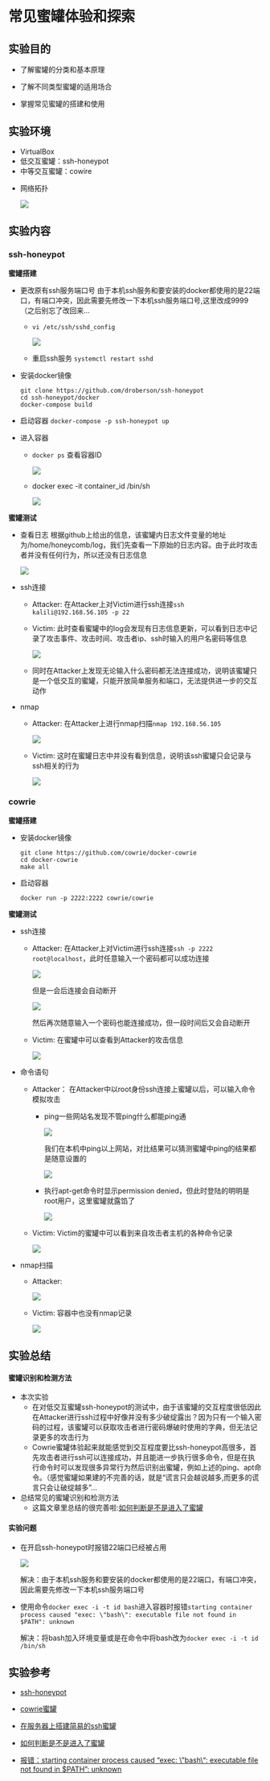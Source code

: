 # 常见蜜罐体验和探索

## 实验目的

- 了解蜜罐的分类和基本原理

- 了解不同类型蜜罐的适用场合

- 掌握常见蜜罐的搭建和使用

  

## 实验环境

- VirtualBox
- 低交互蜜罐：ssh-honeypot
- 中等交互蜜罐：cowire
+ 网络拓扑

  ![](img/topo.PNG)
  

## 实验内容

### ssh-honeypot

**蜜罐搭建**

+ 更改原有ssh服务端口号
  由于本机ssh服务和要安装的docker都使用的是22端口，有端口冲突，因此需要先修改一下本机ssh服务端口号,这里改成9999（之后别忘了改回来...

  + `vi /etc/ssh/sshd_config`

    ![](img/edit_ssh_port.PNG)  

  + 重启ssh服务 `systemctl restart sshd`

+ 安装docker镜像

  ```
  git clone https://github.com/droberson/ssh-honeypot
  cd ssh-honeypot/docker
  docker-compose build
  ```

+ 启动容器
  `docker-compose -p ssh-honeypot up`

+ 进入容器

  + `docker ps` 查看容器ID

    ![](img/container_id.PNG)

  + docker exec -it container_id /bin/sh

    ![](img/container.PNG)

**蜜罐测试**

+ 查看日志
  根据github上给出的信息，该蜜罐内日志文件变量的地址为/home/honeycomb/log，我们先查看一下原始的日志内容。由于此时攻击者并没有任何行为，所以还没有日志信息

  ![](img/log_empty.PNG)

+ ssh连接

  + Attacker: 在Attacker上对Victim进行ssh连接`ssh kalili@192.168.56.105 -p 22`

  + Victim: 此时查看蜜罐中的log会发现有日志信息更新，可以看到日志中记录了攻击事件、攻击时间、攻击者ip、ssh时输入的用户名密码等信息

    ![](img/ssh_attack.png)

  + 同时在Attacker上发现无论输入什么密码都无法连接成功，说明该蜜罐只是一个低交互的蜜罐，只能开放简单服务和端口，无法提供进一步的交互动作

+ nmap

  + Attacker: 在Attacker上进行nmap扫描`nmap 192.168.56.105`

    ![](img/nmap_scan.PNG)

  + Victim: 这时在蜜罐日志中并没有看到信息，说明该ssh蜜罐只会记录与ssh相关的行为

    ![](img/no_nmap_log.png)



### cowrie

**蜜罐搭建**

+ 安装docker镜像

  ```
  git clone https://github.com/cowrie/docker-cowrie
  cd docker-cowrie
  make all
  ```

+ 启动容器

  `docker run -p 2222:2222 cowrie/cowrie`

**蜜罐测试**

+ ssh连接

  + Attacker: 在Attacker上对Victim进行ssh连接`ssh -p 2222 root@localhost`，此时任意输入一个密码都可以成功连接

    ![](img/cowire_ssh_root.jpg)

    但是一会后连接会自动断开

    ![](img/cowire_lost_conn.PNG)

    然后再次随意输入一个密码也能连接成功，但一段时间后又会自动断开

  + Victim: 在蜜罐中可以查看到Attacker的攻击信息

    ![](img/cowire_ssh.PNG)

  

+ 命令语句

  + Attacker： 在Attacker中以root身份ssh连接上蜜罐以后，可以输入命令模拟攻击

    + ping一些网站名发现不管ping什么都能ping通

      ![](img/cowire_ping.PNG)

      我们在本机中ping以上网站，对比结果可以猜测蜜罐中ping的结果都是随意设置的

      ![](img/cowire_local_ping.PNG)

    + 执行apt-get命令时显示permission denied，但此时登陆的明明是root用户，这里蜜罐就露馅了

      ![](img/cowire_perm_deny.PNG)

  + Victim: Victim的蜜罐中可以看到来自攻击者主机的各种命令记录

    ![](img/command_log.PNG)

+ nmap扫描

  + Attacker: 		

    ![](img/cowire_nmap.PNG)

  + Victim: 容器中也没有nmap记录

    ![](img/cowire_no_nmap_log.PNG)



## 实验总结

#### 蜜罐识别和检测方法

+ 本次实验
  + 在对低交互蜜罐ssh-honeypot的测试中，由于该蜜罐的交互程度很低因此在Attacker进行ssh过程中好像并没有多少破绽露出？因为只有一个输入密码的过程，该蜜罐可以获取攻击者进行密码爆破时使用的字典，但无法记录更多的攻击行为
  + Cowrie蜜罐体验起来就能感觉到交互程度要比ssh-honeypot高很多，首先攻击者进行ssh可以连接成功，并且能进一步执行很多命令，但是在执行命令时可以发现很多异常行为然后识别出蜜罐，例如上述的ping、apt命令。（感觉蜜罐如果建的不完善的话，就是“谎言只会越说越多,而更多的谎言只会让破绽越多”...
+ 总结常见的蜜罐识别和检测方法
  + 这篇文章里总结的很完善啦:[如何判断是不是进入了蜜罐](https://www.zhihu.com/question/31213254/answer/137153019)

#### 实验问题

+ 在开启ssh-honeypot时报错22端口已经被占用

  ![](img/22_port_in_use.PNG)

  解决：由于本机ssh服务和要安装的docker都使用的是22端口，有端口冲突，因此需要先修改一下本机ssh服务端口号

+ 使用命令`docker exec -i -t id bash`进入容器时报错`starting container process caused "exec: \"bash\": executable file not found in $PATH": unknown`

  解决：将bash加入环境变量或是在命令中将bash改为`docker exec -i -t id /bin/sh`



## 实验参考


+ [ssh-honeypot](https://github.com/droberson/ssh-honeypot)
+ [cowrie蜜罐](https://github.com/cowrie/docker-cowrie)

+ [在服务器上搭建简易的ssh蜜罐](https://blog.csdn.net/star92014/article/details/89260094)
+ [如何判断是不是进入了蜜罐](https://www.zhihu.com/question/31213254/answer/137153019)

+ [报错：starting container process caused “exec: \”bash\“: executable file not found in $PATH”: unknown](https://stackoverflow.com/questions/63937096/starting-container-process-caused-exec-bash-executable-file-not-found-in)

